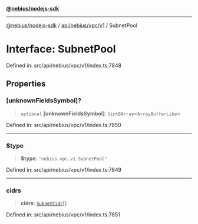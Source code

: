[**@nebius/nodejs-sdk**](../../../../../README.md)

---

[@nebius/nodejs-sdk](../../../../../README.md) / [api/nebius/vpc/v1](../README.md) / SubnetPool

# Interface: SubnetPool

Defined in: src/api/nebius/vpc/v1/index.ts:7848

## Properties

### \[unknownFieldsSymbol\]?

> `optional` **\[unknownFieldsSymbol\]**: `Uint8Array`\<`ArrayBufferLike`\>

Defined in: src/api/nebius/vpc/v1/index.ts:7850

---

### $type

> **$type**: `"nebius.vpc.v1.SubnetPool"`

Defined in: src/api/nebius/vpc/v1/index.ts:7849

---

### cidrs

> **cidrs**: [`SubnetCidr`](SubnetCidr.md)[]

Defined in: src/api/nebius/vpc/v1/index.ts:7851
